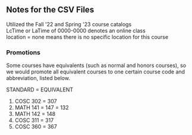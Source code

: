 ## Notes for the CSV Files ##
Utilized the Fall '22 and Spring '23 course catalogs<br />
LcTime or LaTime of 0000-0000 denotes an online class<br />
location = none means there is no specific location for this course<br />

### Promotions ###
Some courses have equivalents (such as normal and honors courses), so we would promote all equivalent courses to one certain course code and abbreviation, listed below.<br />

STANDARD = EQUIVALENT<br />
<ol>
  <li>COSC 302 = 307</li>
  <li>MATH 141 = 147 = 132</li>
  <li>MATH 142 = 148</li>
  <li>COSC 311 = 317</li>
  <li>COSC 360 = 367</li>
</ol>
